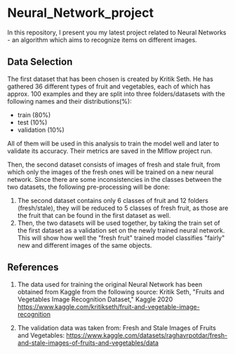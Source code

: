 # Neural_Network_project
In this repository, I present you my latest project related to Neural Networks - an algorithm which aims to recognize items on different images.

## Data Selection

The first dataset that has been chosen is created by Kritik Seth. He has gathered 36 different types of fruit and vegetables, each of which has approx. 100 examples and they are split into three folders/datasets with the following names and their distributions(%):

- train (80%)
- test (10%)
- validation (10%)

All of them will be used in this analysis to train the model well and later to validate its accuracy. Their metrics are saved in the Mlflow project run.

Then, the second dataset consists of images of fresh and stale fruit, from which only the images of the fresh ones will be trained on a new neural network. Since there are some inconsistencies in the classes between the two datasets, the following pre-processing will be done:

1. The second dataset contains only 6 classes of fruit and 12 folders (fresh/stale), they will be reduced to 5 classes of fresh fruit, as those are the fruit that can be found in the first dataset as well.
2. Then, the two datasets will be used together, by taking the train set of the first dataset as a validation set on the newly trained neural network. This will show how well the "fresh fruit" trained model classifies "fairly" new and different images of the same objects.

## References
1. The data used for training the original Neural Network has been obtained from Kaggle from the following source:
    Kritik Seth, "Fruits and Vegetables Image Recognition Dataset," Kaggle 2020 https://www.kaggle.com/kritikseth/fruit-and-vegetable-image-recognition

2. The validation data was taken from:
    Fresh and Stale Images of Fruits and Vegetables: https://www.kaggle.com/datasets/raghavrpotdar/fresh-and-stale-images-of-fruits-and-vegetables/data

